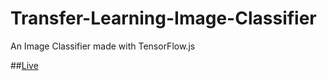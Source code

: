 # Transfer-Learning-Image-Classifier
An Image Classifier made with TensorFlow.js

##[Live](https://d-mastrocola.github.io/Transfer-Learning-Image-Classifier/)
